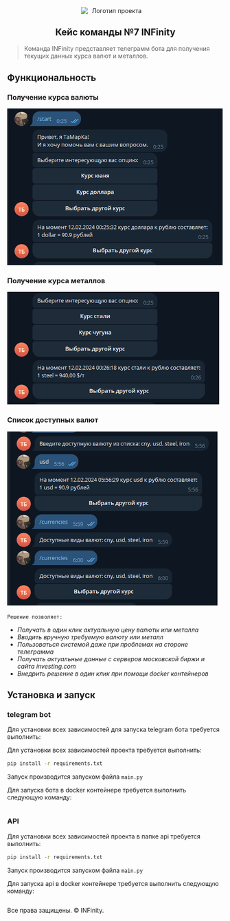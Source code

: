 <p align="center">
<img src="img/logo.png" alt="Логотип проекта" width="150" style="display: inline-block; vertical-align: middle; margin-right: 10px;"/> <br/>
<H2 align="center">Кейс команды №7 INFinity</H2>
</p>

> Команда INFinity представляет телеграмм бота для получения текущих данных курса валют и металлов. 

## Функциональность

### Получение курса валюты
![Получение текущей цены доллара](img/usd.png)

### Получение курса металлов
![Получение цены стали](img/steel.png)

### Список доступных валют
![Список доступных валют](img/items_list.png)

```Решение позволяет:```
- _Получать в один клик актуальную цену валюты или металла_
- _Вводить вручную требуемую валюту или металл_
- _Пользоваться системой даже при проблемах на стороне телеграмма_
- _Получать актуальные данные с серверов московской биржи и сайта investing.com_
- _Внедрить решение в один клик при помощи docker контейнеров_

## Установка и запуск

### telegram bot
Для установки всех зависимостей для запуска telegram бота требуется выполнить:

Для установки всех зависимостей проекта требуется выполнить:
```sh
pip install -r requirements.txt
```

Запуск производится запуском файла `main.py`

Для запуска бота в docker контейнере требуется выполнить следующую команду:
```sh

```

### API
Для установки всех зависимостей проекта в папке api требуется выполнить:
```sh
pip install -r requirements.txt
```

Запуск производится запуском файла `main.py`

Для запуска api в docker контейнере требуется выполнить следующую команду:
```sh

```

Все права защищены. &copy; INFinity.
